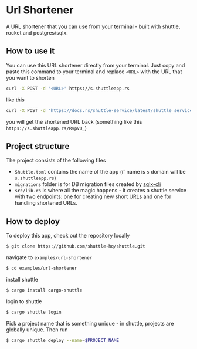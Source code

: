 # Url Shortener

A URL shortener that you can use from your terminal - built with shuttle, rocket and postgres/sqlx.

## How to use it

You can use this URL shortener directly from your terminal. Just copy and paste this command to your terminal and replace `<URL>` with the URL that you want to shorten

```bash
curl -X POST -d '<URL>' https://s.shuttleapp.rs
```

like this

```bash
curl -X POST -d 'https://docs.rs/shuttle-service/latest/shuttle_service/' https://s.shuttleapp.rs
```

you will get the shortened URL back (something like this `https://s.shuttleapp.rs/RvpVU_`)

## Project structure

The project consists of the following files

- `Shuttle.toml` contains the name of the app (if name is `s` domain will be `s.shuttleapp.rs`)
- `migrations` folder is for DB migration files created by [sqlx-cli](https://github.com/launchbadge/sqlx/tree/master/sqlx-cli)
- `src/lib.rs` is where all the magic happens - it creates a shuttle service with two endpoints: one for creating new short URLs and one for handling shortened URLs.

## How to deploy

To deploy this app, check out the repository locally

```bash
$ git clone https://github.com/shuttle-hq/shuttle.git
```

navigate to `examples/url-shortener`

```bash
$ cd examples/url-shortener
```

install shuttle

```bash
$ cargo install cargo-shuttle
```

login to shuttle

```bash
$ cargo shuttle login
```

Pick a project name that is something unique - in shuttle,
projects are globally unique. Then run

```bash
$ cargo shuttle deploy --name=$PROJECT_NAME
```
